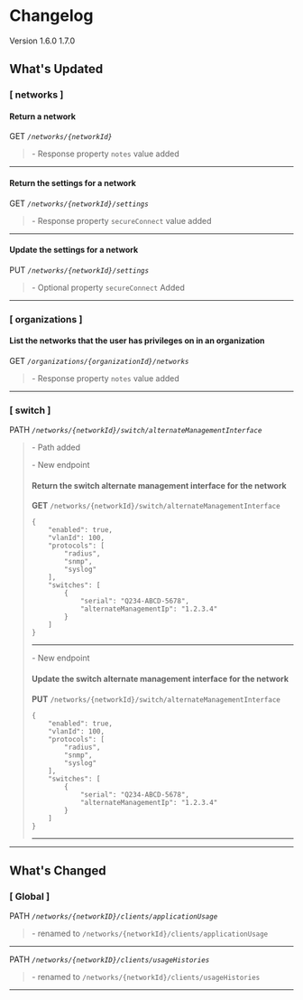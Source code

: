 Changelog
=========

Version 1.6.0 1.7.0

What's Updated
--------------

### \[ networks \]

#### Return a network

GET _`/networks/{networkId}`_

> \- Response property `notes` value added

* * *

#### Return the settings for a network

GET _`/networks/{networkId}/settings`_

> \- Response property `secureConnect` value added

* * *

#### Update the settings for a network

PUT _`/networks/{networkId}/settings`_

> \- Optional property `secureConnect` Added

* * *

### \[ organizations \]

#### List the networks that the user has privileges on in an organization

GET _`/organizations/{organizationId}/networks`_

> \- Response property `notes` value added

* * *

### \[ switch \]

PATH _`/networks/{networkId}/switch/alternateManagementInterface`_

> \- Path added  
>   
> \- New endpoint
> 
> #### Return the switch alternate management interface for the network
> 
> **GET** `/networks/{networkId}/switch/alternateManagementInterface`  
> 
>     {
>         "enabled": true,
>         "vlanId": 100,
>         "protocols": [
>             "radius",
>             "snmp",
>             "syslog"
>         ],
>         "switches": [
>             {
>                 "serial": "Q234-ABCD-5678",
>                 "alternateManagementIp": "1.2.3.4"
>             }
>         ]
>     }
> 
> * * *
> 
>   
> \- New endpoint
> 
> #### Update the switch alternate management interface for the network
> 
> **PUT** `/networks/{networkId}/switch/alternateManagementInterface`  
> 
>     {
>         "enabled": true,
>         "vlanId": 100,
>         "protocols": [
>             "radius",
>             "snmp",
>             "syslog"
>         ],
>         "switches": [
>             {
>                 "serial": "Q234-ABCD-5678",
>                 "alternateManagementIp": "1.2.3.4"
>             }
>         ]
>     }
> 
> * * *

* * *

What's Changed
--------------

### \[ Global \]

PATH _`/networks/{networkID}/clients/applicationUsage`_

> \- renamed to `/networks/{networkId}/clients/applicationUsage`

* * *

PATH _`/networks/{networkID}/clients/usageHistories`_

> \- renamed to `/networks/{networkId}/clients/usageHistories`

* * *